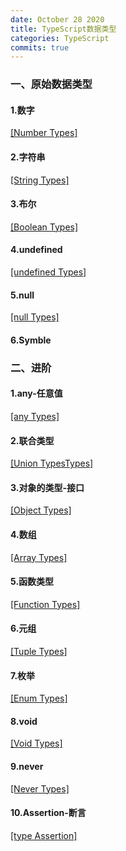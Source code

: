 ```yaml
---
date: October 28 2020
title: TypeScript数据类型
categories: TypeScript
commits: true
---
```


### 一、原始数据类型

#### 1.数字

[[Number Types]]()

#### 2.字符串

[[String Types]]()

#### 3.布尔

[[Boolean Types]]()

#### 4.undefined

[[undefined Types]]()

#### 5.null

[[null Types]]()

#### 6.Symble

### 二、进阶

#### 1.any-任意值

[[any Types]]()

#### 2.联合类型

[[Union TypesTypes]]()

#### 3.对象的类型-接口

[[Object Types]]()

#### 4.数组

[[Array Types]]()

#### 5.函数类型

[[Function Types]]()

#### 6.元组

[[Tuple Types]]()

#### 7.枚举

[[Enum Types]]()

#### 8.void

[[Void Types]]()

#### 9.never

[[Never Types]]()

#### 10.Assertion-断言

[[type Assertion]]()
